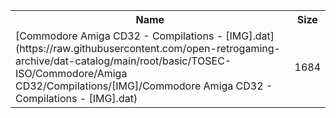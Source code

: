 <table>
<tr><th>Name</th><th>Size</th></tr>
<tr><td>
[Commodore Amiga CD32 - Compilations - [IMG].dat](https://raw.githubusercontent.com/open-retrogaming-archive/dat-catalog/main/root/basic/TOSEC-ISO/Commodore/Amiga CD32/Compilations/[IMG]/Commodore Amiga CD32 - Compilations - [IMG].dat)
</td><td>1684</td></tr>
</table>
